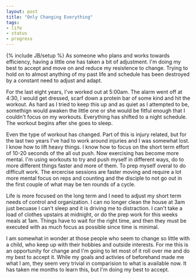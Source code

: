 ```yaml
---
layout: post
title: "Only Changing Everything"
tags:
- life
- status
- progress
---
```

{% include JB/setup %}
As someone who plans and works towards efficiency, having a little one has taken a bit of adjustment. I'm doing my best to accept and move on and reduce my resistence to change. Trying to hold on to almost anything of my past life and schedule has been destroyed by a constant need to adjust and adapt. 

For the last eight years, I've worked out at 5:00am. The alarm went off at 4:30, I would get dressed, scarf down a protein bar of some kind and hit the workout. As hard as I tried to keep this up and as quiet as I attempted to be, somethign would awaken the little one or she would be fitful enough that I couldn't focus on my workouts. Everything has shifted to a night schedule. The workout begins after she goes to sleep. 

Even the type of workout has changed. Part of this is injury related, but for the last two years I've had to work around injuries and I was somewhat lost. I know how to lift heavy things. I know how to focus on the short term effort of 10-20 seconds of the all out push. Now exercising has become more mental. I'm using workouts to try and push myself in different ways, do to more different things faster and more of them. To prep myself overal to do difficult work. The ercercise sessions are faster moving and require a lot more mental focus on reps and counting and the disciple to not go out in the first couple of what may be ten rounds of a cycle. 

Life is more focused on the long term and I need to adjust my short term needs of control and organization. I can no longer clean the house at 3am just becuase I can't sleep and it is driving me to distraction. I can't take a load of clothes upstairs at midnight, or do the prep work for this weeks meals at 1am. Things have to wait for the right time, and then they must be executed with as much focus as possible since time is minimal.

I am somewhat in wonder at those people who seem to change so little with a child, who keep up with their hobbies and outside interests. For me this is an opportunity for change and I'm going to let most of it roll over me and do my best to accept it. While my goals and activies of beforehand made me what I am, they seem very trivial in comparision to what is available now. It has taken me months to learn this, but I'm doing my best to accept. 
